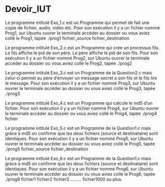 # Devoir_IUT
Le programme intitulé Exo_1.c est un Programme qui permet de fait
une copie de fichier, audio, vidéo etc.
Pour son exécution il y a un fichier nommé Prog1, sur Ubuntu ouvrer le
terminale accéder au dossier ou vous aviez collé le Prog1, tapée ./prog1
fichier_source fichier_destination

Le programme intitulé Exo_2.c est un Programme qui crée un
processus fils. Le fils affiche le pid de son père. Le père affiche le pid de
son fils.
Pour son exécution il y a un fichier nommé Prog2, sur Ubuntu ouvrer le
terminale accéder au dossier ou vous aviez collé le Prog2, tapée ./prog2

Le programme intitulé Exo_3.c est un Programme de la Question2.c
mais celui-ci permet au père d’envoyer un message secret a son fils et le
fils lire le message.
Pour son exécution il y a un fichier nommé Prog3, sur Ubuntu ouvrer le
terminale accéder au dossier ou vous aviez collé le Prog3, tapée ./prog3

Le programme intitulé Exo_4.c est un Programme qui calcule le md5
d’un fichier.
Pour son exécution il y a un fichier nommé Prog4, sur Ubuntu ouvrer le
terminale accéder au dossier ou vous aviez collé le Prog4, tapée ./prog4 fichier

Le programme intitulé Exo_5.c est un Programme de la Question1.c
mais grâce à md5 on confirme que les deux fichiers (source et
destinataire) sont identiques.
Pour son exécution il y a un fichier nommé Prog5, sur Ubuntu ouvrer le
terminale accéder au dossier ou vous aviez collé le Prog5, tapée ./prog5
fichier_source fichier_destination

Le programme intitulé Exo_6.c est un Programme de la Question1.c
mais grâce à md5 on confirme que les deux fichiers (source et
destinataire) sont identiques.
Pour son exécution il y a un fichier nommé Prog6, sur Ubuntu ouvrer le
terminale accéder au dossier ou vous aviez collé le Prog6, tapée ./prog6
fichier1 fichier2 fichier3 ......... fichier1000 au plus.
